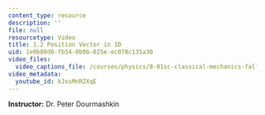 ```yaml
---
content_type: resource
description: ''
file: null
resourcetype: Video
title: 1.2 Position Vector in 1D
uid: 1e0b80d8-fb54-0b9b-025e-ec078c135a30
video_files:
  video_captions_file: /courses/physics/8-01sc-classical-mechanics-fall-2016/week-1-kinematics/1.2-position-vector-in-1d/1.2-position-vector-in-1d/kJxsMnRZXqE.vtt
video_metadata:
  youtube_id: kJxsMnRZXqE
---
```


**Instructor:** Dr. Peter Dourmashkin